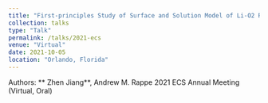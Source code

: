 ```yaml
---
title: "First-principles Study of Surface and Solution Model of Li-O2 Reactions in Lithium-air Batteries"
collection: talks
type: "Talk"
permalink: /talks/2021-ecs
venue: "Virtual"
date: 2021-10-05
location: "Orlando, Florida"
---
```

Authors: ** Zhen Jiang**, Andrew M. Rappe 
2021 ECS Annual Meeting (Virtual, Oral)
